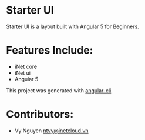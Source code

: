 # Starter UI

Starter UI is a layout built with Angular 5 for Beginners.

# Features Include:

* iNet core
* iNet ui
* Angular 5

This project was generated with [angular-cli](https://github.com/angular/angular-cli)

Contributors:
===
- Vy Nguyen <ntvy@inetcloud.vn>